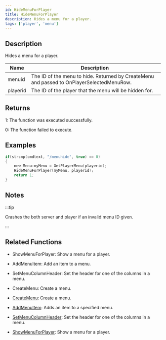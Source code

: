 ```yaml
---
id: HideMenuForPlayer
title: HideMenuForPlayer
description: Hides a menu for a player.
tags: ['player', 'menu']
---
```


## Description

Hides a menu for a player.


| Name | Description |
|------|-------------|
|menuid | The ID of the menu to hide. Returned by CreateMenu and passed to OnPlayerSelectedMenuRow.|
|playerid | The ID of the player that the menu will be hidden for.|


## Returns

 1: The function was executed successfully. 

 0: The function failed to execute. 


## Examples


```c
if(strcmp(cmdtext, "/menuhide", true) == 0)
{
    new Menu:myMenu = GetPlayerMenu(playerid);
    HideMenuForPlayer(myMenu, playerid);
    return 1;
}
```


## Notes

:::tip

Crashes the both server and player if an invalid menu ID given.

:::


## Related Functions


-  ShowMenuForPlayer: Show a menu for a player.
-  AddMenuItem: Add an item to a menu.
-  SetMenuColumnHeader: Set the header for one of the columns in a menu.
-  CreateMenu: Create a menu.

- [CreateMenu](../../scripting/functions/CreateMenu.md): Create a menu.
- [AddMenuItem](../../scripting/functions/AddMenuItem.md): Adds an item to a specified menu.
- [SetMenuColumnHeader](../../scripting/functions/SetMenuColumnHeader.md): Set the header for one of the columns in a menu.
- [ShowMenuForPlayer](../../scripting/functions/ShowMenuForPlayer.md): Show a menu for a player.